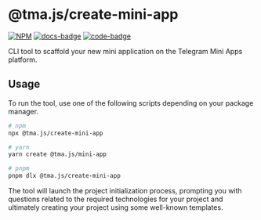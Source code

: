 # @tma.js/create-mini-app

[code-badge]: https://img.shields.io/badge/source-black?logo=github

[docs-badge]: https://img.shields.io/badge/documentation-blue?logo=gitbook&logoColor=white

[sdk-code-link]: https://github.com/Telegram-Mini-Apps/tma.js/tree/master/packages/create-mini-app

[sdk-docs-link]: https://docs.telegram-mini-apps.com/packages/tma-js-create-mini-app

[sdk-npm-link]: https://npmjs.com/package/@tma.js/create-mini-app

[sdk-npm-badge]: https://img.shields.io/npm/v/@tma.js/create-mini-app?logo=npm

[![NPM][sdk-npm-badge]][sdk-npm-link]
[![docs-badge]][sdk-docs-link]
[![code-badge]][sdk-code-link]

CLI tool to scaffold your new mini application on the Telegram Mini Apps platform.

## Usage

To run the tool, use one of the following scripts depending on your package manager.

```bash
# npm
npx @tma.js/create-mini-app

# yarn
yarn create @tma.js/mini-app

# pnpm
pnpm dlx @tma.js/create-mini-app
```

The tool will launch the project initialization process, prompting you with questions related to the
required technologies for your project and ultimately creating your project using some well-known
templates.